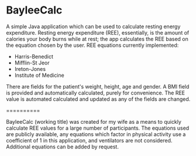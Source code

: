 BayleeCalc
==========

A simple Java application which can be used to calculate resting energy expenditure. 
Resting energy expenditure (REE), essentially, is the amount of calories your body burns while at rest; the app calculates the REE based on the equation chosen by the user. 
REE equations currently implemented:
* Harris-Benedict 
* Mifflin-St Jeor
* Ireton-Jones
* Institute of Medicine

There are fields for the patient's weight, height, age and gender.
A BMI field is provided and automatically calculated, purely for convenience.
The REE value is automated calculated and updated as any of the fields are changed.

==========

BayleeCalc (working title) was created for my wife as a means to quickly calculate REE values for a large number of participants.  The equations used are publicly available, any equations which factor in physical activity use a coefficient of 1 in this application, and ventilators are not considered.  Additional equations can be added by request.
